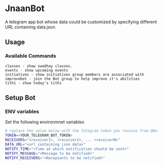 # JnaanBot

A telegram app bot whose data could be customized by specifying different URL containing data.json.

## Usage

### Available Commands

```commands
classes - show swadhay classes.
events - show upcoming events
initiatives - show initiatives group members are associated with
improvebot - join the Bot group to help improve it's abilities
tithi - show today's tithi
```

## Setup Bot

### ENV variables

Set the following environmnet variables

```bash
# replace the value below with the Telegram token you receive from @BotFather
TOKEN=<YOUR_TELEGRAM_BOT_TOKEN>
RECEIVERS="<receiver1>, <receiver2>, ... <receiverN>"
DATA_URL="<url containing json data>"
NOTIFY_TIME="<Time at which notification should be sent>"
NOTIFY_MESSAGE="<Message to be notified>"
NOTIFY_RECEIVERS="<Recepients to be notified>"
```
